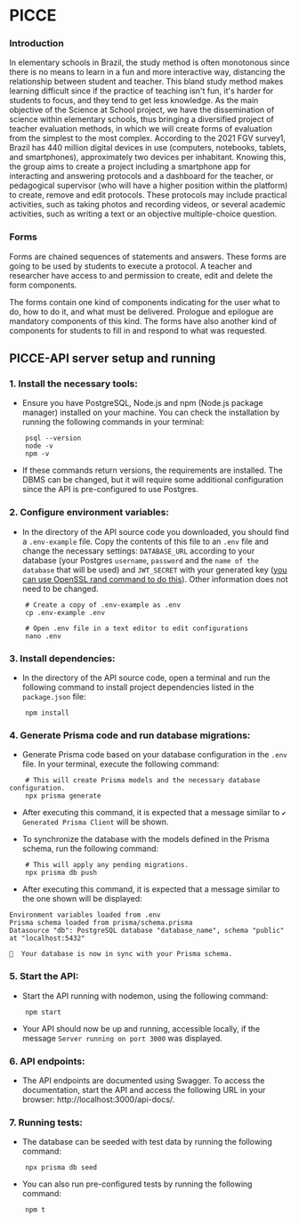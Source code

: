 # PICCE

### Introduction

In elementary schools in Brazil, the study method is often monotonous since there is no means to learn in a fun and more interactive way, distancing the relationship between student and teacher. This bland study method makes learning difficult since if the practice of teaching isn't fun, it's harder for students to focus, and they tend to get less knowledge. As the main objective of the Science at School project, we have the dissemination of science within elementary schools, thus bringing a diversified project of teacher evaluation methods, in which we will create forms of evaluation from the simplest to the most complex. According to the 2021 FGV survey1, Brazil has 440 million digital devices in use (computers, notebooks, tablets, and smartphones), approximately two devices per inhabitant. Knowing this, the group aims to create a project including a smartphone app for interacting and answering protocols and a dashboard for the teacher, or pedagogical supervisor (who will have a higher position within the platform) to create, remove and edit protocols. These protocols may include practical activities, such as taking photos and recording videos, or several academic activities, such as writing a text or an objective multiple-choice question.

### Forms

Forms are chained sequences of statements and answers. These forms are going to be used by students to execute a protocol. A teacher and researcher have access to and permission to create, edit and delete the form components.

The forms contain one kind of components indicating for the user what to do, how to do it, and what must be delivered. Prologue and epilogue are mandatory components of this kind. The forms have also another kind of components for students to fill in and respond to what was requested.

## PICCE-API server setup and running

### 1. Install the necessary tools:

-   Ensure you have PostgreSQL, Node.js and npm (Node.js package manager) installed on your machine. You can check the installation by running the following commands in your terminal:

```
	psql --version
	node -v
	npm -v
```

-   If these commands return versions, the requirements are installed. The DBMS can be changed, but it will require some additional configuration since the API is pre-configured to use Postgres.

### 2. Configure environment variables:

-   In the directory of the API source code you downloaded, you should find a `.env-example` file. Copy the contents of this file to an `.env` file and change the necessary settings: `DATABASE_URL` according to your database (your Postgres `username`, `password` and the `name of the database` that will be used) and `JWT_SECRET` with your generated key ([you can use OpenSSL rand command to do this](https://www.openssl.org/docs/man1.1.1/man1/rand.html)). Other information does not need to be changed.

```
	# Create a copy of .env-example as .env
	cp .env-example .env

	# Open .env file in a text editor to edit configurations
	nano .env
```

### 3. Install dependencies:

-   In the directory of the API source code, open a terminal and run the following command to install project dependencies listed in the `package.json` file:

```
	npm install
```

### 4. Generate Prisma code and run database migrations:

-   Generate Prisma code based on your database configuration in the `.env` file. In your terminal, execute the following command:

```
	# This will create Prisma models and the necessary database configuration.
	npx prisma generate
```

-   After executing this command, it is expected that a message similar to `✔ Generated Prisma Client` will be shown.

-   To synchronize the database with the models defined in the Prisma schema, run the following command:

```
	# This will apply any pending migrations.
	npx prisma db push
```

-   After executing this command, it is expected that a message similar to the one shown will be displayed:

```
Environment variables loaded from .env
Prisma schema loaded from prisma/schema.prisma
Datasource "db": PostgreSQL database "database_name", schema "public" at "localhost:5432"

🚀  Your database is now in sync with your Prisma schema.
```

### 5. Start the API:

-   Start the API running with nodemon, using the following command:

```
	npm start
```

-   Your API should now be up and running, accessible locally, if the message `Server running on port 3000` was displayed.

### 6. API endpoints:

-   The API endpoints are documented using Swagger. To access the documentation, start the API and access the following URL in your browser: http://localhost:3000/api-docs/.

### 7. Running tests:

-   The database can be seeded with test data by running the following command:

```
    npx prisma db seed
```

-   You can also run pre-configured tests by running the following command:

```
    npm t
```
